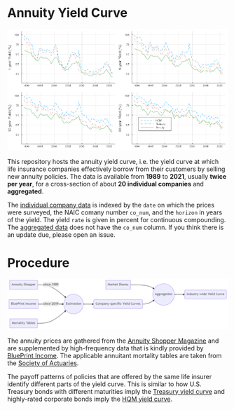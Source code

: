 # Annuity Yield Curve

![Yield Curves](/misc/yield_curves.png)

This repository hosts the annuity yield curve, i.e. the yield curve at which life insurance companies effectively borrow from their customers by selling new annuity policies. The data is available from **1989** to **2021**, usually **twice per year**, for a cross-section of about **20 individual companies** and **aggregated**.

The [individual company data](/data/implied_rates_linear_long.csv) is indexed by the `date` on which the prices were surveyed, the NAIC comany number `co_num`, and the `horizon` in years of the yield. The yield `rate` is given in percent for continuous compounding. The [aggregated data](/data/implied_rates_linear_long_agg.csv) does not have the `co_num` column. If you think there is an update due, please open an issue.

# Procedure

![Flow Chart](/misc/mermaid-diagram-20210624110523.png)

The annuity prices are gathered from the [Annuity Shopper Magazine](https://www.immediateannuities.com/annuity-shopper/as-archive.html) and are supplemented by high-frequency data that is kindly provided by [BluePrint Income](https://www.blueprintincome.com/). The applicable annuitant mortality tables are taken from the [Society of Actuaries](https://mort.soa.org/).

The payoff patterns of policies that are offered by the same life insurer identify different parts of the yield curve. This is similar to how U.S. Treasury bonds with different maturities imply the [Treasury yield curve](https://www.treasury.gov/resource-center/data-chart-center/interest-rates/Pages/TextView.aspx?data=yield) and highly-rated corporate bonds imply the [HQM yield curve](https://www.treasury.gov/resource-center/economic-policy/corp-bond-yield/pages/corp-yield-bond-curve-papers.aspx).
